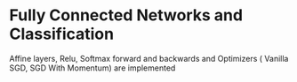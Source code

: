 # Fully Connected Networks and Classification

Affine layers, Relu, Softmax forward and backwards and Optimizers ( Vanilla SGD, SGD With Momentum) are implemented
